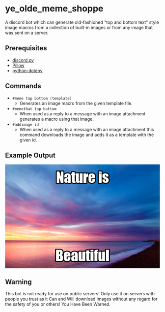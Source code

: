 # ye_olde_meme_shoppe

A discord bot which can generate old-fashioned "top and bottom text" style image macros from a collection of built-in images or from any image that was sent on a server.

## Prerequisites

- [discord.py](https://github.com/Rapptz/discord.py)
- [Pillow](https://github.com/python-pillow/Pillow)
- [python-dotenv](https://github.com/theskumar/python-dotenv)

## Commands

- `#meme top bottom (template)`
  - Generates an image macro from the given template file.
- `#memethat top bottom`
  - When used as a reply to a message with an image attachment generates a macro using that image.
- `#addimage id`
  - When used as a reply to a message with an image attachment this command downloads the image and adds it as a template with the given id.

## Example Output

![Image of a sunrise with "Nature is beautiful" written on it](/res/example.png)

## Warning

This bot is not ready for use on public servers! Only use it on servers with people you trust as it Can and Will download images without any regard for the safety of you or others! You Have Been Warned.
